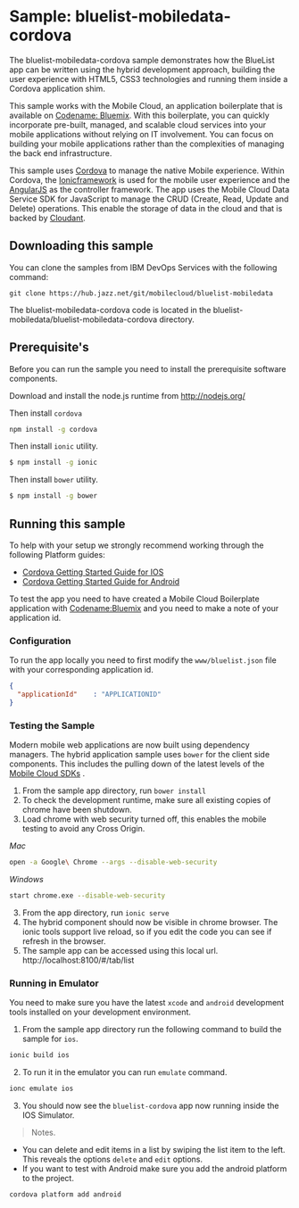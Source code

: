 Sample: bluelist-mobiledata-cordova
===

The bluelist-mobiledata-cordova sample demonstrates how the BlueList app can be written using the hybrid development approach, building the user experience with HTML5, CSS3 technologies and running them inside a Cordova application shim.

This sample works with the Mobile Cloud, an application boilerplate that is available on [Codename: Bluemix](https://www.ng.bluemix.net). With this boilerplate, you can quickly incorporate pre-built, managed, and scalable cloud services into your mobile applications without relying on IT involvement. You can focus on building your mobile applications rather than the complexities of managing the back end infrastructure.

This sample uses [Cordova](http://cordova.apache.org/) to manage the native Mobile experience. Within Cordova, the [Ionicframework](https://ionicframework.com) is used for the mobile user experience and the  [AngularJS](https://angularjs.org/) as the controller framework. The app uses the Mobile Cloud Data Service SDK for JavaScript to manage the CRUD (Create, Read, Update and Delete) operations. This enable the storage of data in the cloud and that is backed by  [Cloudant](https://cloudant.com/).

Downloading this sample
---

You can clone the samples from IBM DevOps Services with the following command:

    git clone https://hub.jazz.net/git/mobilecloud/bluelist-mobiledata
	
The bluelist-mobiledata-cordova code is located in the bluelist-mobiledata/bluelist-mobiledata-cordova directory.
	


Prerequisite's
---
Before you can run the sample you need to install the prerequisite software components.

Download and install the node.js runtime from http://nodejs.org/

Then install `cordova`
```bash
npm install -g cordova
```

Then install `ionic` utility.

```bash
$ npm install -g ionic
```

Then install `bower` utility.

```bash
$ npm install -g bower
```

Running this sample
---

To help with your setup we strongly recommend working through the following Platform guides:
* [Cordova Getting Started Guide for IOS](http://cordova.apache.org/docs/en/3.3.0/guide_platforms_ios_index.md.html#iOS%20Platform%20Guide)
* [Cordova Getting Started Guide for Android](http://cordova.apache.org/docs/en/3.3.0/guide_platforms_android_index.md.html#Android%20Platform%20Guide)

To test the app you need to have created a Mobile Cloud Boilerplate application with [Codename:Bluemix](http://bluemix.net) and you need to make a note of your application id.

### Configuration

To run the app locally you need to first modify the ```www/bluelist.json``` file with your corresponding application id.

```json
{
  "applicationId"    : "APPLICATIONID"
}

```
### Testing the Sample
Modern mobile web applications are now built using dependency managers. The hybrid application sample uses   ```bower``` for the client side components. This includes the pulling down of the latest levels of the [Mobile Cloud SDKs](https://hub.jazz.net/user/mobilec) .

1. From the sample app directory, run ```bower install```
2. To check the development runtime, make sure all existing copies of chrome have been shutdown.
3. Load chrome with web security turned off, this enables the mobile testing to avoid any Cross Origin.

_Mac_
```bash
open -a Google\ Chrome --args --disable-web-security
```
_Windows_
```bash
start chrome.exe --disable-web-security
```
3. From the app directory, run ```ionic serve```
4. The hybrid component should now be visible in chrome browser. The ionic tools support live reload, so if you edit the code you can see if refresh in the browser.
5. The sample app can be accessed using this local url. http://localhost:8100/#/tab/list

### Running in Emulator

You need to make sure you have the latest `xcode` and `android` development tools installed on your development environment.

1. From the sample app directory run the following command to build the sample for `ios`.
```bash
ionic build ios
```
2. To run it in the emulator you can run `emulate` command.
```bash
ionc emulate ios
```
3. You should now see the `bluelist-cordova` app now running inside the IOS Simulator.

> Notes.  
* You can delete and edit items in a list by swiping the list item to the left. This reveals the options `delete` and `edit` options.
* If you want to test with Android make sure you add the android platform to the project.
```bash
cordova platform add android
```  
